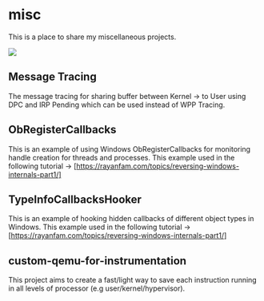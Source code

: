 # misc
This is a place to share my miscellaneous projects.

![](https://github.com/SinaKarvandi/Misc/raw/master/Imgs/readme.jpg)

## Message Tracing
The message tracing for sharing buffer between Kernel -> to User using DPC and IRP Pending which can be used instead of WPP Tracing.

## ObRegisterCallbacks
This is an example of using Windows ObRegisterCallbacks for monitoring handle creation for threads and processes.
This example used in the following tutorial -> [https://rayanfam.com/topics/reversing-windows-internals-part1/]

## TypeInfoCallbacksHooker
This is an example of hooking hidden callbacks of different object types in Windows.
This example used in the following tutorial -> [https://rayanfam.com/topics/reversing-windows-internals-part1/]

## custom-qemu-for-instrumentation
This project aims to create a fast/light way to save each instruction running in all levels of processor (e.g user/kernel/hypervisor).

